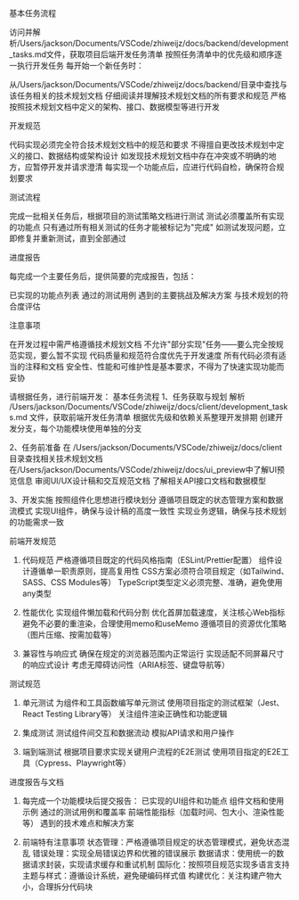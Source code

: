 基本任务流程

访问并解析/Users/jackson/Documents/VSCode/zhiweijz/docs/backend/development_tasks.md文件，获取项目后端开发任务清单
按照任务清单中的优先级和顺序逐一执行开发任务
每开始一个新任务时：

从/Users/jackson/Documents/VSCode/zhiweijz/docs/backend/目录中查找与该任务相关的技术规划文档
仔细阅读并理解技术规划文档的所有要求和规范
严格按照技术规划文档中定义的架构、接口、数据模型等进行开发



开发规范

代码实现必须完全符合技术规划文档中的规范和要求
不得擅自更改技术规划中定义的接口、数据结构或架构设计
如发现技术规划文档中存在冲突或不明确的地方，应暂停开发并请求澄清
每实现一个功能点后，应进行代码自检，确保符合规划要求

测试流程

完成一批相关任务后，根据项目的测试策略文档进行测试
测试必须覆盖所有实现的功能点
只有通过所有相关测试的任务才能被标记为"完成"
如测试发现问题，立即修复并重新测试，直到全部通过

进度报告

每完成一个主要任务后，提供简要的完成报告，包括：

已实现的功能点列表
通过的测试用例
遇到的主要挑战及解决方案
与技术规划的符合度评估



注意事项

在开发过程中需严格遵循技术规划文档
不允许"部分实现"任务——要么完全按规范实现，要么暂不实现
代码质量和规范符合度优先于开发速度
所有代码必须有适当的注释和文档
安全性、性能和可维护性是基本要求，不得为了快速实现功能而妥协













请根据任务，进行前端开发：
基本任务流程
1、任务获取与规划
解析 /Users/jackson/Documents/VSCode/zhiweijz/docs/client/development_tasks.md 文件，获取前端开发任务清单
根据优先级和依赖关系整理开发排期
创建开发分支，每个功能模块使用单独的分支

2、任务前准备
在 /Users/jackson/Documents/VSCode/zhiweijz/docs/client 目录查找相关技术规划文档
在/Users/jackson/Documents/VSCode/zhiweijz/docs/ui_preview中了解UI预览信息
审阅UI/UX设计稿和交互规范文档
了解相关API接口文档和数据模型

3、开发实施
按照组件化思想进行模块划分
遵循项目既定的状态管理方案和数据流模式
实现UI组件，确保与设计稿的高度一致性
实现业务逻辑，确保与技术规划的功能需求一致

前端开发规范
1. 代码规范
严格遵循项目既定的代码风格指南（ESLint/Prettier配置）
组件设计遵循单一职责原则，提高复用性
CSS方案必须符合项目规定（如Tailwind、SASS、CSS Modules等）
TypeScript类型定义必须完整、准确，避免使用any类型

2. 性能优化
实现组件懒加载和代码分割
优化首屏加载速度，关注核心Web指标
避免不必要的重渲染，合理使用memo和useMemo
遵循项目的资源优化策略（图片压缩、按需加载等）

3. 兼容性与响应式
确保在规定的浏览器范围内正常运行
实现适配不同屏幕尺寸的响应式设计
考虑无障碍访问性（ARIA标签、键盘导航等）

测试规范
1. 单元测试
为组件和工具函数编写单元测试
使用项目指定的测试框架（Jest、React Testing Library等）
关注组件渲染正确性和功能逻辑

2. 集成测试
测试组件间交互和数据流动
模拟API请求和用户操作

3. 端到端测试
根据项目要求实现关键用户流程的E2E测试
使用项目指定的E2E工具（Cypress、Playwright等）

进度报告与文档
1. 每完成一个功能模块后提交报告：
已实现的UI组件和功能点
组件文档和使用示例
通过的测试用例和覆盖率
前端性能指标（加载时间、包大小、渲染性能等）
遇到的技术难点和解决方案

2. 前端特有注意事项
状态管理：严格遵循项目规定的状态管理模式，避免状态混乱
错误处理：实现全局错误边界和优雅的错误展示
数据请求：使用统一的数据请求封装，实现请求缓存和重试机制
国际化：按照项目规范实现多语言支持
主题与样式：遵循设计系统，避免硬编码样式值
构建优化：关注构建产物大小，合理拆分代码块
